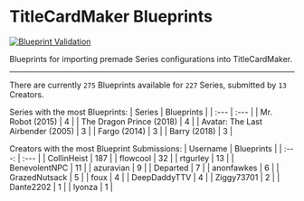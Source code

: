 # TitleCardMaker Blueprints
[![Blueprint Validation](https://github.com/TitleCardMaker/Blueprints/actions/workflows/pytest.yml/badge.svg?branch=master)](https://github.com/TitleCardMaker/Blueprints/actions/workflows/pytest.yml)

Blueprints for importing premade Series configurations into TitleCardMaker.

---

There are currently `275` Blueprints available for `227` Series, submitted by `13` Creators.

Series with the most Blueprints:
| Series | Blueprints |
| :--- | :--- |
| Mr. Robot (2015) | 4 |
| The Dragon Prince (2018) | 4 |
| Avatar: The Last Airbender (2005) | 3 |
| Fargo (2014) | 3 |
| Barry (2018) | 3 |

Creators with the most Blueprint Submissions:
| Username | Blueprints |
| :---: | :--- |
| CollinHeist | 187 |
| flowcool | 32 |
| rtgurley | 13 |
| BenevolentNPC | 11 |
| azuravian | 9 |
| Departed | 7 |
| anonfawkes | 6 |
| GrazedNutsack | 5 |
| foux | 4 |
| DeepDaddyTTV | 4 |
| Ziggy73701 | 2 |
| Dante2202 | 1 |
| lyonza | 1 |
